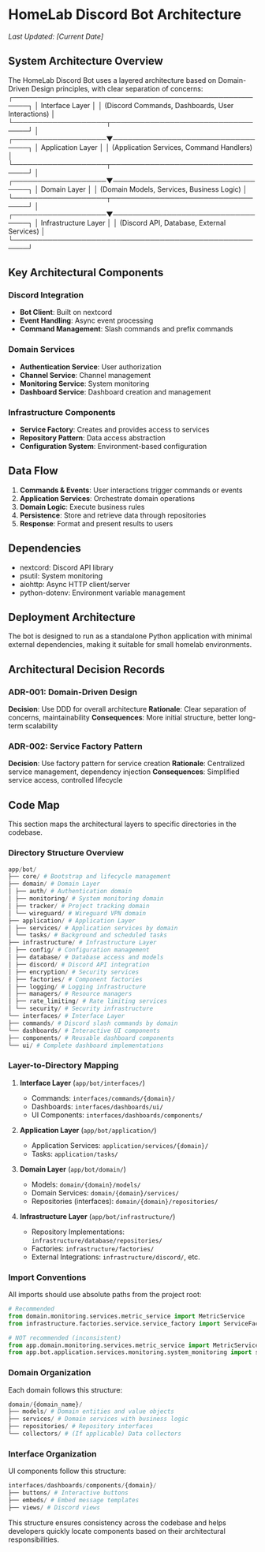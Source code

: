 # HomeLab Discord Bot Architecture

_Last Updated: [Current Date]_

## System Architecture Overview

The HomeLab Discord Bot uses a layered architecture based on Domain-Driven Design principles, with clear separation of concerns:
┌─────────────────────────────────────────────────────┐
│ Interface Layer                                     │
│ (Discord Commands, Dashboards, User Interactions)   │
└───────────────────┬─────────────────────────────────┘
                    │
┌───────────────────▼─────────────────────────────────┐
│ Application Layer                                   │
│ (Application Services, Command Handlers)            │
└───────────────────┬─────────────────────────────────┘
                    │
┌───────────────────▼─────────────────────────────────┐
│ Domain Layer                                        │
│ (Domain Models, Services, Business Logic)           │
└───────────────────┬─────────────────────────────────┘
                    │
┌───────────────────▼─────────────────────────────────┐
│ Infrastructure Layer                                │
│ (Discord API, Database, External Services)          │
└─────────────────────────────────────────────────────┘

## Key Architectural Components

### Discord Integration
- **Bot Client**: Built on nextcord
- **Event Handling**: Async event processing
- **Command Management**: Slash commands and prefix commands

### Domain Services
- **Authentication Service**: User authorization
- **Channel Service**: Channel management
- **Monitoring Service**: System monitoring
- **Dashboard Service**: Dashboard creation and management

### Infrastructure Components
- **Service Factory**: Creates and provides access to services
- **Repository Pattern**: Data access abstraction
- **Configuration System**: Environment-based configuration

## Data Flow

1. **Commands & Events**: User interactions trigger commands or events
2. **Application Services**: Orchestrate domain operations
3. **Domain Logic**: Execute business rules
4. **Persistence**: Store and retrieve data through repositories
5. **Response**: Format and present results to users

## Dependencies
- nextcord: Discord API library
- psutil: System monitoring
- aiohttp: Async HTTP client/server
- python-dotenv: Environment variable management

## Deployment Architecture
The bot is designed to run as a standalone Python application with minimal external dependencies, making it suitable for small homelab environments.

## Architectural Decision Records

### ADR-001: Domain-Driven Design
**Decision**: Use DDD for overall architecture
**Rationale**: Clear separation of concerns, maintainability
**Consequences**: More initial structure, better long-term scalability

### ADR-002: Service Factory Pattern
**Decision**: Use factory pattern for service creation
**Rationale**: Centralized service management, dependency injection
**Consequences**: Simplified service access, controlled lifecycle

## Code Map

This section maps the architectural layers to specific directories in the codebase.

### Directory Structure Overview
```python
app/bot/
├── core/ # Bootstrap and lifecycle management
├── domain/ # Domain Layer
│ ├── auth/ # Authentication domain
│ ├── monitoring/ # System monitoring domain
│ ├── tracker/ # Project tracking domain
│ └── wireguard/ # Wireguard VPN domain
├── application/ # Application Layer
│ ├── services/ # Application services by domain
│ └── tasks/ # Background and scheduled tasks
├── infrastructure/ # Infrastructure Layer
│ ├── config/ # Configuration management
│ ├── database/ # Database access and models
│ ├── discord/ # Discord API integration
│ ├── encryption/ # Security services
│ ├── factories/ # Component factories
│ ├── logging/ # Logging infrastructure
│ ├── managers/ # Resource managers
│ ├── rate_limiting/ # Rate limiting services
│ └── security/ # Security infrastructure
└── interfaces/ # Interface Layer
├── commands/ # Discord slash commands by domain
└── dashboards/ # Interactive UI components
├── components/ # Reusable dashboard components
└── ui/ # Complete dashboard implementations
```

### Layer-to-Directory Mapping

1. **Interface Layer** (`app/bot/interfaces/`)
   - Commands: `interfaces/commands/{domain}/`
   - Dashboards: `interfaces/dashboards/ui/`
   - UI Components: `interfaces/dashboards/components/`

2. **Application Layer** (`app/bot/application/`)
   - Application Services: `application/services/{domain}/`
   - Tasks: `application/tasks/`

3. **Domain Layer** (`app/bot/domain/`)
   - Models: `domain/{domain}/models/`
   - Domain Services: `domain/{domain}/services/`
   - Repositories (interfaces): `domain/{domain}/repositories/`

4. **Infrastructure Layer** (`app/bot/infrastructure/`)
   - Repository Implementations: `infrastructure/database/repositories/`
   - Factories: `infrastructure/factories/`
   - External Integrations: `infrastructure/discord/`, etc.

### Import Conventions

All imports should use absolute paths from the project root:
```python
# Recommended
from domain.monitoring.services.metric_service import MetricService
from infrastructure.factories.service.service_factory import ServiceFactory
```

```python
# NOT recommended (inconsistent)
from app.domain.monitoring.services.metric_service import MetricService
from app.bot.application.services.monitoring.system_monitoring import setup
```

### Domain Organization

Each domain follows this structure:
```python
domain/{domain_name}/
├── models/ # Domain entities and value objects
├── services/ # Domain services with business logic
├── repositories/ # Repository interfaces
└── collectors/ # (If applicable) Data collectors
```

### Interface Organization

UI components follow this structure:
```python
interfaces/dashboards/components/{domain}/
├── buttons/ # Interactive buttons
├── embeds/ # Embed message templates
├── views/ # Discord views
```
This structure ensures consistency across the codebase and helps developers quickly locate components based on their architectural responsibilities.
